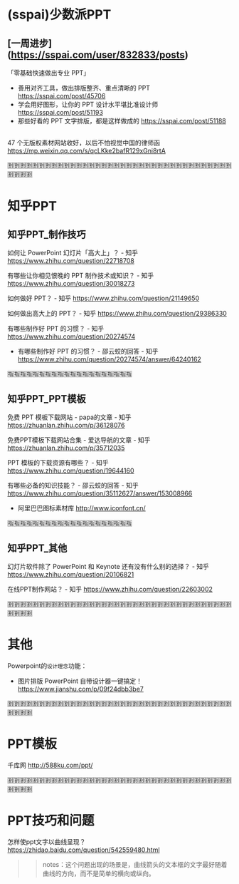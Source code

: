# (sspai)少数派PPT

## [一周进步] (https://sspai.com/user/832833/posts)

「零基础快速做出专业 PPT」
- 善用对齐工具，做出排版整齐、重点清晰的 PPT https://sspai.com/post/45706
- 学会用好图形，让你的 PPT 设计水平堪比准设计师 https://sspai.com/post/51193
- 那些好看的 PPT 文字排版，都是这样做成的 https://sspai.com/post/51188

##

47 个无版权素材网站收好，以后不怕视觉中国的律师函 https://mp.weixin.qq.com/s/qcLKke2bafR129xGni8rtA

:u5272::u5272::u5272::u5272::u5272::u5272::u5272::u5272::u5272::u5272::u5272::u5272::u5272::u5272::u5272::u5272::u5272::u5272::u5272::u5272::u5272::u5272::u5272::u5272::u5272::u5272::u5272::u5272::u5272::u5272::u5272::u5272::u5272::u5272::u5272::u5272::u5272::u5272::u5272::u5272:

# 知乎PPT

## 知乎PPT_制作技巧

如何让 PowerPoint 幻灯片「高大上」？ - 知乎
https://www.zhihu.com/question/22718708

有哪些让你相见恨晚的 PPT 制作技术或知识？ - 知乎
https://www.zhihu.com/question/30018273

如何做好 PPT？ - 知乎
https://www.zhihu.com/question/21149650

如何做出高大上的 PPT？ - 知乎
https://www.zhihu.com/question/29386330

有哪些制作好 PPT 的习惯？ - 知乎 https://www.zhihu.com/question/20274574
- 有哪些制作好 PPT 的习惯？ - 邵云蛟的回答 - 知乎 https://www.zhihu.com/question/20274574/answer/64240162

:u6307::u6307::u6307::u6307::u6307::u6307::u6307::u6307::u6307::u6307::u6307::u6307::u6307::u6307::u6307::u6307::u6307::u6307::u6307::u6307:

## 知乎PPT_PPT模板

免费 PPT 模板下载网站 - papa的文章 - 知乎 https://zhuanlan.zhihu.com/p/36128076

免费PPT模板下载网站合集 - 爱达导航的文章 - 知乎 https://zhuanlan.zhihu.com/p/35712035

PPT 模板的下载资源有哪些？ - 知乎 https://www.zhihu.com/question/19644160

有哪些必备的知识技能？ - 邵云蛟的回答 - 知乎 https://www.zhihu.com/question/35112627/answer/153008966
- 阿里巴巴图标素材库 http://www.iconfont.cn/

:u6307::u6307::u6307::u6307::u6307::u6307::u6307::u6307::u6307::u6307::u6307::u6307::u6307::u6307::u6307::u6307::u6307::u6307::u6307::u6307:

## 知乎PPT_其他

幻灯片软件除了 PowerPoint 和 Keynote 还有没有什么别的选择？ - 知乎
https://www.zhihu.com/question/20106821

在线PPT制作网站？ - 知乎
https://www.zhihu.com/question/22603002


:u5272::u5272::u5272::u5272::u5272::u5272::u5272::u5272::u5272::u5272::u5272::u5272::u5272::u5272::u5272::u5272::u5272::u5272::u5272::u5272::u5272::u5272::u5272::u5272::u5272::u5272::u5272::u5272::u5272::u5272::u5272::u5272::u5272::u5272::u5272::u5272::u5272::u5272::u5272::u5272:

# 其他

Powerpoint的`设计理念`功能：
- 图片排版 PowerPoint 自带设计器一键搞定！ https://www.jianshu.com/p/09f24dbb3be7

:u5272::u5272::u5272::u5272::u5272::u5272::u5272::u5272::u5272::u5272::u5272::u5272::u5272::u5272::u5272::u5272::u5272::u5272::u5272::u5272::u5272::u5272::u5272::u5272::u5272::u5272::u5272::u5272::u5272::u5272::u5272::u5272::u5272::u5272::u5272::u5272::u5272::u5272::u5272::u5272:

# PPT模板

千库网 http://588ku.com/ppt/

:u5272::u5272::u5272::u5272::u5272::u5272::u5272::u5272::u5272::u5272::u5272::u5272::u5272::u5272::u5272::u5272::u5272::u5272::u5272::u5272::u5272::u5272::u5272::u5272::u5272::u5272::u5272::u5272::u5272::u5272::u5272::u5272::u5272::u5272::u5272::u5272::u5272::u5272::u5272::u5272:

# PPT技巧和问题

怎样使ppt文字以曲线呈现？ https://zhidao.baidu.com/question/542559480.html
>> notes：这个问题出现的场景是，曲线箭头的文本框的文字最好随着曲线的方向，而不是简单的横向或纵向。

